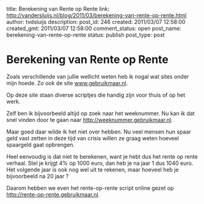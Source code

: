 title: Berekening van Rente op Rente
link: http://vandersluijs.nl/blog/2011/03/berekening-van-rente-op-rente.html
author: tvdsluijs
description: 
post_id: 246
created: 2011/03/07 12:58:00
created_gmt: 2011/03/07 12:58:00
comment_status: open
post_name: berekening-van-rente-op-rente
status: publish
post_type: post

# Berekening van Rente op Rente

Zoals verschillende van jullie wellicht weten heb ik nogal wat sites onder mijn hoede. Zo ook de site www.gebruikmaar.nl.  
  
Op deze site staan diverse scriptjes die handig zijn voor thuis of op het werk.  
  
  
Zelf ben ik bijvoorbeeld altijd op zoek naar het weeknummer. Nu kan ik dat snel vinden door te gaan naar <http://weeknummer.gebruikmaar.nl>.  
  
Maar goed daar wilde ik het niet over hebben. Nu veel mensen hun spaar geld vast zetten in deze tijd van crisis willen ze graag weten hoeveel spaargeld gaat opbrengen.   
  
Heel eenvoudig is dat niet te berekenen, want je hebt dus het rente op rente verhaal. Stel je krijgt 4% op 1000 euro, dan heb je na jaar 1 dus 1040 euro. Het volgende jaar is ook nog wel uit te rekenen, maar hoeveel heb je bijvoorbeeld na 20 jaar ?  
  
Daarom hebben we even het rente-op-rente script online gezet op <http://rente-op-rente.gebruikmaar.nl>.